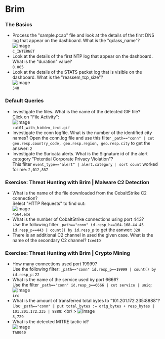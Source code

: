# Brim

### The Basics
- Process the "sample.pcap" file and look at the details of the first DNS log that appear on the dashboard. What is the "qclass_name"? <br />
![image](https://github.com/user-attachments/assets/f7af0d00-6e76-467b-92eb-2eb3ac483a85)<br />
`C_INTERNET`
- Look at the details of the first NTP log that appear on the dashboard. What is the "duration" value? <br />
`0.005`
- Look at the details of the STATS packet log that is visible on the dashboard. What is the "reassem_tcp_size"?<br />
![image](https://github.com/user-attachments/assets/f4058965-9140-4c32-8ddc-3c471c036d0c)<br />
`540`

### Default Queries
- Investigate the files. What is the name of the detected GIF file?<br />
Click on "File Activity": <br />
![image](https://github.com/user-attachments/assets/4391fa00-ec6a-45e9-9630-c82b2e28288c)<br />
`cat01_with_hidden_text.gif`
- Investigate the conn logfile. What is the number of the identified city names? Open the conn.log file and use this filter `_path=="conn" | cut geo.resp.country_code, geo.resp.region, geo.resp.city` to get the answer: `2`
- Investigate the Suricata alerts. What is the Signature id of the alert category "Potential Corporate Privacy Violation"? <br />
This filter `event_type=="alert" | alert.category | sort count` worked for me: `2,012,887`

### Exercise: Threat Hunting with Brim | Malware C2 Detection
- What is the name of the file downloaded from the CobaltStrike C2 connection? <br />
Select "HTTP Requests" to find out: <br />
![image](https://github.com/user-attachments/assets/796087ce-b868-431d-8ad7-97850c8e348f)<br/>
`4564.exe`
- What is the number of CobaltStrike connections using port 443? <br />
Use the following filter `_path=="conn" id.resp_h==104.168.44.45 id.resp_p==443 | count() by id.resp_p` to get the asnwer: `328`
- There is an additional C2 channel in used the given case. What is the name of the secondary C2 channel? `IcedID`

### Exercise: Threat Hunting with Brim | Crypto Mining
- How many connections used port 19999? <br />
Use the following filter: `_path=="conn" id.resp_p==19999 | count() by id.resp_p`: `22`
- What is the name of the service used by port 6666? <br />
Use the filter `_path=="conn" id.resp_p==6666 | cut service | uniq`: <br />
![image](https://github.com/user-attachments/assets/86f1d151-e6d0-49c3-bcaf-3ca1dd86d155)<br />
`irc`
- What is the amount of transferred total bytes to "101.201.172.235:8888"? <br />
Use `_path=="conn" | put total_bytes := orig_bytes + resp_bytes | 101.201.172.235 | 8888`: <br/ >
![image](https://github.com/user-attachments/assets/9793664a-9a60-4f68-8fee-dfc19a805355)<br />
`3,729`
- What is the detected MITRE tactic id?<br />
![image](https://github.com/user-attachments/assets/3763c3b7-c930-46ea-9654-6e643bdf5113)<br />
`TA0040`



